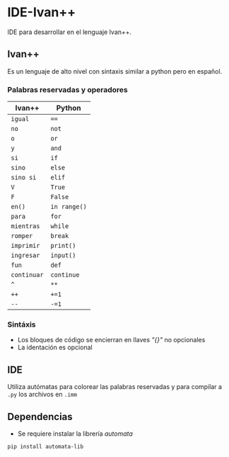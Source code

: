 # IDE-Ivan++
IDE para desarrollar en el lenguaje Ivan++.

## Ivan++
Es un lenguaje de alto nivel con sintaxis similar a python pero en español.

### Palabras reservadas y operadores

| Ivan++      | Python       |
| ----------- | ------------ |
| `igual`     | `==`         |
| `no`        | `not`        |
| `o`         | `or`         |
| `y`         | `and`        |
| `si`        | `if`         |
| `sino`      | `else`       |
| `sino si`   | `elif`       |
| `V`         | `True`       |
| `F`         | `False`      |
| `en()`      | `in range()` |
| `para`      | `for`        |
| `mientras`  | `while`      |
| `romper`    | `break`      |
| `imprimir`  | `print()`    |
| `ingresar`  | `input()`    |
| `fun`       | `def`        |
| `continuar` | `continue`   |
| `^`         | `**`         |
| `++`        | `+=1`        |
| `--`        | `-=1`        |


### Sintáxis
- Los bloques de código se encierran en llaves *"{}"* no opcionales
- La identación es opcional

## IDE
Utiliza autómatas para colorear las palabras reservadas y para compilar a `.py` los archivos en `.imm`

## Dependencias
- Se requiere instalar la librería *automata*

`pip install automata-lib` 
